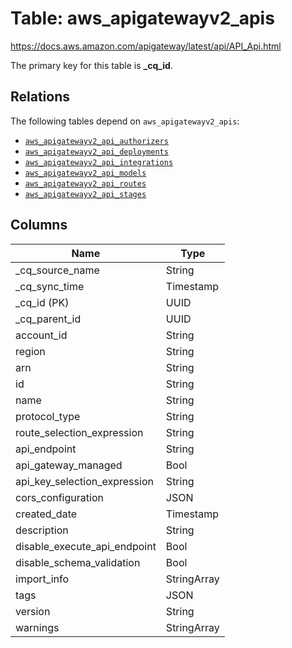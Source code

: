 # Table: aws_apigatewayv2_apis

https://docs.aws.amazon.com/apigateway/latest/api/API_Api.html

The primary key for this table is **_cq_id**.

## Relations
The following tables depend on `aws_apigatewayv2_apis`:
  - [`aws_apigatewayv2_api_authorizers`](aws_apigatewayv2_api_authorizers.md)
  - [`aws_apigatewayv2_api_deployments`](aws_apigatewayv2_api_deployments.md)
  - [`aws_apigatewayv2_api_integrations`](aws_apigatewayv2_api_integrations.md)
  - [`aws_apigatewayv2_api_models`](aws_apigatewayv2_api_models.md)
  - [`aws_apigatewayv2_api_routes`](aws_apigatewayv2_api_routes.md)
  - [`aws_apigatewayv2_api_stages`](aws_apigatewayv2_api_stages.md)

## Columns
| Name          | Type          |
| ------------- | ------------- |
|_cq_source_name|String|
|_cq_sync_time|Timestamp|
|_cq_id (PK)|UUID|
|_cq_parent_id|UUID|
|account_id|String|
|region|String|
|arn|String|
|id|String|
|name|String|
|protocol_type|String|
|route_selection_expression|String|
|api_endpoint|String|
|api_gateway_managed|Bool|
|api_key_selection_expression|String|
|cors_configuration|JSON|
|created_date|Timestamp|
|description|String|
|disable_execute_api_endpoint|Bool|
|disable_schema_validation|Bool|
|import_info|StringArray|
|tags|JSON|
|version|String|
|warnings|StringArray|